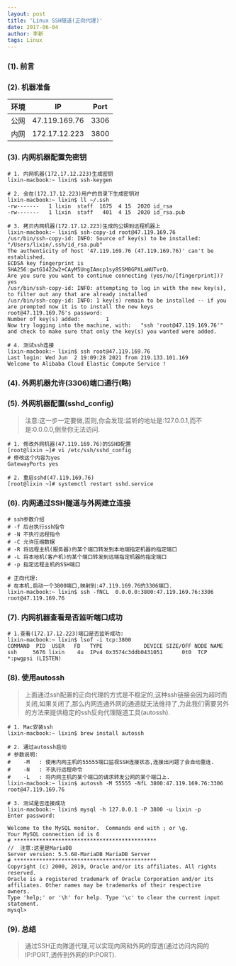 ```yaml
---
layout: post
title: 'Linux SSH隧道(正向代理)'
date: 2017-06-04
author: 李新
tags: Linux
---
```


### (1). 前言

### (2). 机器准备

|  环境    | IP             | Port   |
|  ----   | ----           | ----   |
| 公网     | 47.119.169.76  | 3306   |
| 内网     | 172.17.12.223  | 3800   |

### (3). 内网机器配置免密钥
```
# 1. 内网机器(172.17.12.223)生成密钥
lixin-macbook:~ lixin$ ssh-keygen

# 2. 会在(172.17.12.223)用户的目录下生成密钥对
lixin-macbook:~ lixin$ ll ~/.ssh
-rw-------   1 lixin  staff  1675  4 15  2020 id_rsa
-rw-------   1 lixin  staff   401  4 15  2020 id_rsa.pub

# 3. 拷贝内网机器(172.17.12.223)生成的公钥到远程机器上
lixin-macbook:~ lixin$ ssh-copy-id root@47.119.169.76
/usr/bin/ssh-copy-id: INFO: Source of key(s) to be installed: "/Users/lixin/.ssh/id_rsa.pub"
The authenticity of host '47.119.169.76 (47.119.169.76)' can't be established.
ECDSA key fingerprint is SHA256:gwtG1422w2+CAyM5UngIAmcp1sy8SSM8GPXLaWUTvrQ.
Are you sure you want to continue connecting (yes/no/[fingerprint])? yes
/usr/bin/ssh-copy-id: INFO: attempting to log in with the new key(s), to filter out any that are already installed
/usr/bin/ssh-copy-id: INFO: 1 key(s) remain to be installed -- if you are prompted now it is to install the new keys
root@47.119.169.76's password:
Number of key(s) added:        1
Now try logging into the machine, with:   "ssh 'root@47.119.169.76'"
and check to make sure that only the key(s) you wanted were added.

# 4. 测试ssh连接
lixin-macbook:~ lixin$ ssh root@47.119.169.76
Last login: Wed Jun  2 19:09:28 2021 from 219.133.101.169
Welcome to Alibaba Cloud Elastic Compute Service !
```
### (4). 外网机器允许(3306)端口通行(略)

### (5). 外网机器配置(sshd_config)
> 注意:这一步一定要做,否则,你会发现:监听的地址是:127.0.0.1,而不是:0.0.0.0,倒至你无法访问.  

```
# 1. 修改外网机器(47.119.169.76)的SSHD配置
[root@lixin ~]# vi /etc/ssh/sshd_config
# 修改这个内容为yes
GatewayPorts yes

# 2. 重启sshd(47.119.169.76)
[root@lixin ~]# systemctl restart sshd.service
```
### (6). 内网通过SSH隧道与外网建立连接
```
# ssh参数介绍
# -f 后台执行ssh指令
# -N 不执行远程指令
# -C 允许压缩数据
# -R 将远程主机(服务器)的某个端口转发到本地端指定机器的指定端口
# -L 将本地机(客户机)的某个端口转发到远端指定机器的指定端口
# -p 指定远程主机的SSH端口

# 正向代理:
# 在本机,启动一个3800端口,映射到:47.119.169.76的3306端口.
lixin-macbook:~ lixin$ ssh -fNCL  0.0.0.0:3800:47.119.169.76:3306 root@47.119.169.76
```
### (7). 内网机器查看是否监听端口成功
```
# 1.查看(172.17.12.223)端口是否监听成功:
lixin-macbook:~ lixin$ lsof -i tcp:3800
COMMAND  PID  USER   FD   TYPE             DEVICE SIZE/OFF NODE NAME
ssh     5676 lixin    4u  IPv4 0x3574c3ddb0431051      0t0  TCP *:pwgpsi (LISTEN)
```
### (8). 使用autossh
> 上面通过ssh配置的正向代理的方式是不稳定的,这种ssh链接会因为超时而关闭,如果关闭了,那么内网连通外网的通道就无法维持了,为此我们需要另外的方法来提供稳定的ssh反向代理隧道工具(autossh).

```
# 1. Mac安装ssh
lixin-macbook:~ lixin$ brew install autossh

# 2. 通过autossh启动
# 参数说明:
#    -M   : 使用内网主机的55555端口监视SSH连接状态,连接出问题了会自动重连.
#    -N   : 不执行远程命令
#    -L   : 将内网主机的某个端口的请求转发公网的某个端口上.
lixin-macbook:~ lixin$ autossh -M 55555 -NfL 3800:47.119.169.76:3306 root@47.119.169.76

# 3. 测试是否连接成功
lixin-macbook:~ lixin$ mysql -h 127.0.0.1 -P 3800 -u lixin -p
Enter password:

Welcome to the MySQL monitor.  Commands end with ; or \g.
Your MySQL connection id is 6
# *********************************************
//  注意:这里是MariaDB
Server version: 5.5.68-MariaDB MariaDB Server
# *********************************************
Copyright (c) 2000, 2019, Oracle and/or its affiliates. All rights reserved.
Oracle is a registered trademark of Oracle Corporation and/or its
affiliates. Other names may be trademarks of their respective
owners.
Type 'help;' or '\h' for help. Type '\c' to clear the current input statement.
mysql>
```
### (9). 总结
> 通过SSH正向隊道代理,可以实现内网和外网的穿透(通过访问内网的IP:PORT,透传到外网的IP:PORT).  